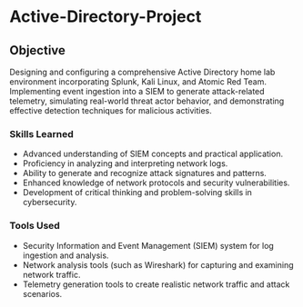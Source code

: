 # Active-Directory-Project

## Objective
Designing and configuring a comprehensive Active Directory home lab environment incorporating Splunk, Kali Linux, and Atomic Red Team. Implementing event ingestion into a SIEM to generate attack-related telemetry, simulating real-world threat actor behavior, and demonstrating effective detection techniques for malicious activities.


### Skills Learned

- Advanced understanding of SIEM concepts and practical application.
- Proficiency in analyzing and interpreting network logs.
- Ability to generate and recognize attack signatures and patterns.
- Enhanced knowledge of network protocols and security vulnerabilities.
- Development of critical thinking and problem-solving skills in cybersecurity.

### Tools Used


- Security Information and Event Management (SIEM) system for log ingestion and analysis.
- Network analysis tools (such as Wireshark) for capturing and examining network traffic.
- Telemetry generation tools to create realistic network traffic and attack scenarios.
